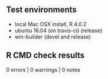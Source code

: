 ## Test environments
* local Mac OSX install, R 4.0.2
* ubuntu 16.04 (on travis-ci) (release)
* win-builder (devel and release)

## R CMD check results

0 errors | 0 warnings | 0 notes


